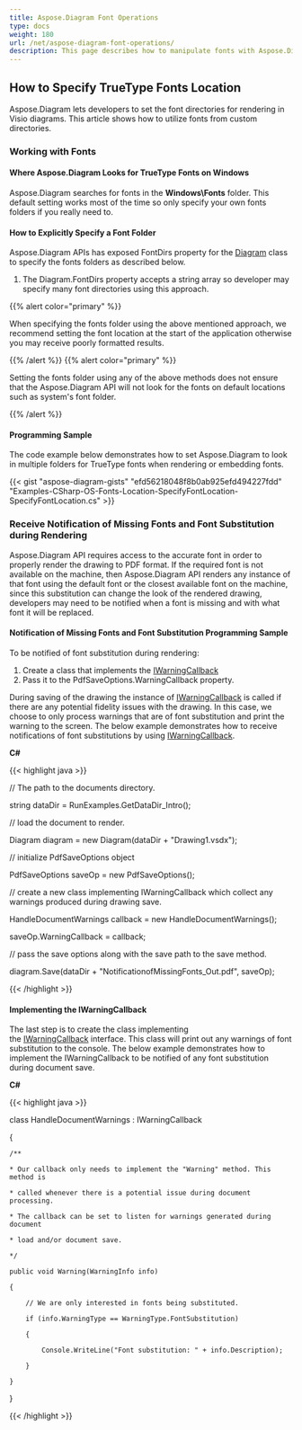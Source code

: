 ```yaml
---
title: Aspose.Diagram Font Operations
type: docs
weight: 180
url: /net/aspose-diagram-font-operations/
description: This page describes how to manipulate fonts with Aspose.Diagram library.
---
```


## **How to Specify TrueType Fonts Location**
Aspose.Diagram lets developers to set the font directories for rendering in Visio diagrams. This article shows how to utilize fonts from custom directories.
### **Working with Fonts**
#### **Where Aspose.Diagram Looks for TrueType Fonts on Windows**
Aspose.Diagram searches for fonts in the **Windows\Fonts** folder. This default setting works most of the time so only specify your own fonts folders if you really need to.
#### **How to Explicitly Specify a Font Folder**
Aspose.Diagram APIs has exposed FontDirs property for the [Diagram](https://apireference.aspose.com/diagram/java/com.aspose.diagram/diagram) class to specify the fonts folders as described below.

1. The Diagram.FontDirs property accepts a string array so developer may specify many font directories using this approach.

{{% alert color="primary" %}} 

When specifying the fonts folder using the above mentioned approach, we recommend setting the font location at the start of the application otherwise you may receive poorly formatted results.

{{% /alert %}} {{% alert color="primary" %}} 

Setting the fonts folder using any of the above methods does not ensure that the Aspose.Diagram API will not look for the fonts on default locations such as system's font folder.

{{% /alert %}} 
#### **Programming Sample**
The code example below demonstrates how to set Aspose.Diagram to look in multiple folders for TrueType fonts when rendering or embedding fonts.

{{< gist "aspose-diagram-gists" "efd56218048f8b0ab925efd494227fdd" "Examples-CSharp-OS-Fonts-Location-SpecifyFontLocation-SpecifyFontLocation.cs" >}}
### **Receive Notification of Missing Fonts and Font Substitution during Rendering**
Aspose.Diagram API requires access to the accurate font in order to properly render the drawing to PDF format. If the required font is not available on the machine, then Aspose.Diagram API renders any instance of that font using the default font or the closest available font on the machine, since this substitution can change the look of the rendered drawing, developers may need to be notified when a font is missing and with what font it will be replaced.
#### **Notification of Missing Fonts and Font Substitution Programming Sample**
To be notified of font substitution during rendering:

1. Create a class that implements the [IWarningCallback](https://apireference.aspose.com/diagram/net/aspose.diagram/IWarningCallback)
1. Pass it to the PdfSaveOptions.WarningCallback property.

During saving of the drawing the instance of [IWarningCallback](https://apireference.aspose.com/diagram/net/aspose.diagram/IWarningCallback) is called if there are any potential fidelity issues with the drawing. In this case, we choose to only process warnings that are of font substitution and print the warning to the screen. The below example demonstrates how to receive notifications of font substitutions by using [IWarningCallback](https://apireference.aspose.com/diagram/net/aspose.diagram/IWarningCallback).

**C#**

{{< highlight java >}}

 // The path to the documents directory.

string dataDir = RunExamples.GetDataDir_Intro();

// load the document to render.

Diagram diagram = new Diagram(dataDir + "Drawing1.vsdx");

// initialize PdfSaveOptions object

PdfSaveOptions saveOp = new PdfSaveOptions();

// create a new class implementing IWarningCallback which collect any warnings produced during drawing save.

HandleDocumentWarnings callback = new HandleDocumentWarnings();

saveOp.WarningCallback = callback;

// pass the save options along with the save path to the save method.

diagram.Save(dataDir + "NotificationofMissingFonts_Out.pdf", saveOp);

{{< /highlight >}}
#### **Implementing the IWarningCallback**
The last step is to create the class implementing the [IWarningCallback](https://apireference.aspose.com/diagram/net/aspose.diagram/IWarningCallback) interface. This class will print out any warnings of font substitution to the console. The below example demonstrates how to implement the IWarningCallback to be notified of any font substitution during document save.

**C#**

{{< highlight java >}}

 class HandleDocumentWarnings : IWarningCallback

{

    /**

    * Our callback only needs to implement the "Warning" method. This method is

    * called whenever there is a potential issue during document processing.

    * The callback can be set to listen for warnings generated during document

    * load and/or document save.

    */

    public void Warning(WarningInfo info)

    {

        // We are only interested in fonts being substituted.

        if (info.WarningType == WarningType.FontSubstitution)

        {

            Console.WriteLine("Font substitution: " + info.Description);

        }

    }

}

{{< /highlight >}}
